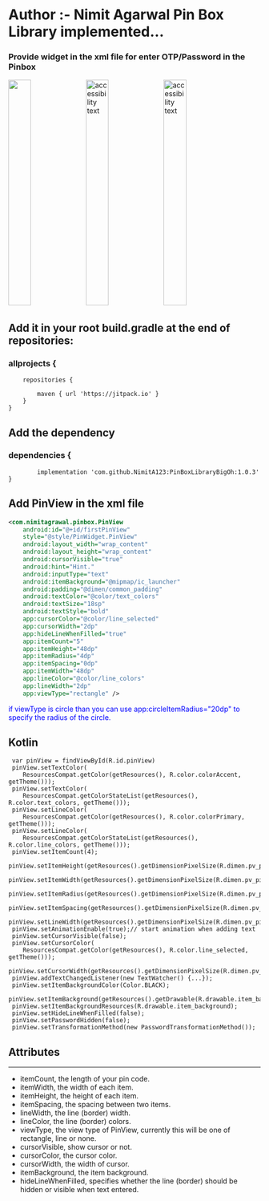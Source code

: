 # Author :- Nimit Agarwal Pin Box Library implemented...
### Provide widget in the xml file for enter OTP/Password in the Pinbox
<p>
  <img src="https://user-images.githubusercontent.com/86598310/190971301-814f5201-f515-478d-9f4a-3bca03a09d70.jpeg" width = "30%" height = "450" >
  <img src="https://user-images.githubusercontent.com/86598310/190971310-fdc6cc6c-302d-4d22-a01a-5fb6679646a7.jpeg" width="30%"  height = "450"   alt="accessibility text">
  <img src="https://user-images.githubusercontent.com/86598310/190971328-04f81701-266b-4f50-8e14-8d090be7695a.jpeg" width="30%" height = "450" alt="accessibility text">
</p>

## Add it in your root build.gradle at the end of repositories:
### allprojects {
		repositories {
			
			maven { url 'https://jitpack.io' }
		}
	}
  ##  Add the dependency
  ###	dependencies {
	        implementation 'com.github.NimitA123:PinBoxLibraryBigOh:1.0.3'
	}
	
	
## Add PinView in the xml file

```xml  
<com.nimitagrawal.pinbox.PinView
    android:id="@+id/firstPinView"
    style="@style/PinWidget.PinView"
    android:layout_width="wrap_content"
    android:layout_height="wrap_content"
    android:cursorVisible="true"
    android:hint="Hint."
    android:inputType="text"
    android:itemBackground="@mipmap/ic_launcher"
    android:padding="@dimen/common_padding"
    android:textColor="@color/text_colors"
    android:textSize="18sp"
    android:textStyle="bold"
    app:cursorColor="@color/line_selected"
    app:cursorWidth="2dp"
    app:hideLineWhenFilled="true"
    app:itemCount="5"
    app:itemHeight="48dp"
    app:itemRadius="4dp"
    app:itemSpacing="0dp"
    app:itemWidth="48dp"
    app:lineColor="@color/line_colors"
    app:lineWidth="2dp"
    app:viewType="rectangle" />
```
    
<p style="color:blue;">
    if viewType is circle than you can use app:circleItemRadius="20dp" to specify the radius of the circle.
</p>



##  Kotlin
     var pinView = findViewById(R.id.pinView)
     pinView.setTextColor(
        ResourcesCompat.getColor(getResources(), R.color.colorAccent, getTheme()));
     pinView.setTextColor(
        ResourcesCompat.getColorStateList(getResources(), R.color.text_colors, getTheme()));
     pinView.setLineColor(
        ResourcesCompat.getColor(getResources(), R.color.colorPrimary, getTheme()));
     pinView.setLineColor(
        ResourcesCompat.getColorStateList(getResources(), R.color.line_colors, getTheme()));
     pinView.setItemCount(4);
     pinView.setItemHeight(getResources().getDimensionPixelSize(R.dimen.pv_pin_view_item_size));
     pinView.setItemWidth(getResources().getDimensionPixelSize(R.dimen.pv_pin_view_item_size));
     pinView.setItemRadius(getResources().getDimensionPixelSize(R.dimen.pv_pin_view_item_radius));
     pinView.setItemSpacing(getResources().getDimensionPixelSize(R.dimen.pv_pin_view_item_spacing));
     pinView.setLineWidth(getResources().getDimensionPixelSize(R.dimen.pv_pin_view_item_line_width));
     pinView.setAnimationEnable(true);// start animation when adding text
     pinView.setCursorVisible(false);
     pinView.setCursorColor(
        ResourcesCompat.getColor(getResources(), R.color.line_selected, getTheme()));
     pinView.setCursorWidth(getResources().getDimensionPixelSize(R.dimen.pv_pin_view_cursor_width));
     pinView.addTextChangedListener(new TextWatcher() {...});
     pinView.setItemBackgroundColor(Color.BLACK);
     pinView.setItemBackground(getResources().getDrawable(R.drawable.item_background));
     pinView.setItemBackgroundResources(R.drawable.item_background);
     pinView.setHideLineWhenFilled(false);
     pinView.setPasswordHidden(false);
     pinView.setTransformationMethod(new PasswordTransformationMethod());

## Attributes
  ***
  * itemCount, the length of your pin code.
  * itemWidth, the width of each item.
  * itemHeight, the height of each item.
  * itemSpacing, the spacing between two items.
  * lineWidth, the line (border) width.
  * lineColor, the line (border) colors.
  * viewType, the view type of PinView, currently this will be one of rectangle, line or none.
  * cursorVisible, show cursor or not.
  * cursorColor, the cursor color.
  * cursorWidth, the width of cursor.
  * itemBackground, the item background.
  * hideLineWhenFilled, specifies whether the line (border) should be hidden or visible when text entered.




    
